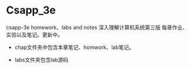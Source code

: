 # Csapp_3e
csapp-3e homework、labs and notes
深入理解计算机系统第三版 每章作业、实验以及笔记。更新中。

+ chap文件夹中包含本章笔记、homwork、lab笔记。

+ labs文件夹包含lab源码


